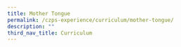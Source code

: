 ```yaml
---
title: Mother Tongue
permalink: /czps-experience/curriculum/mother-tongue/
description: ""
third_nav_title: Curriculum
---
```


